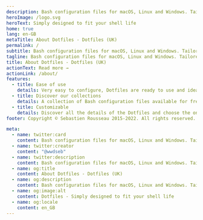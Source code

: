 ```yaml
---
description: Bash configuration files for macOS, Linux and Windows. Tailored to your needs and at your service
heroImage: /logo.svg
heroText: Simply designed to fit your shell life
home: true
lang: en-GB
metaTitle: About Dotfiles - Dotfiles (UK)
permalink: /
subtitle: Bash configuration files for macOS, Linux and Windows. Tailored to your needs and at your service
tagline: Bash configuration files for macOS, Linux and Windows. Tailored to your needs and at your service
title: About Dotfiles - Dotfiles (UK)
actionText: Read more →
actionLink: /about/
features:
  - title: Ease of use
    details: Very easy to configure, Dotfiles are ready to use and ideal for customizing your shell and applications
  - title: Discover our collections
    details: A collection of Bash configuration files available for free
  - title: Customizable
    details: Discover all the details of the Dotfiles and choose the ones you prefer according to your desires
footer: Copyright © Sebastien Rousseau 2015-2022. All rights reserved.

meta:
  - name: twitter:card
    content: Bash configuration files for macOS, Linux and Windows. Tailored to your needs and at your service
  - name: twitter:creator
    content: "@wwdseb"
  - name: twitter:description
    content: Bash configuration files for macOS, Linux and Windows. Tailored to your needs and at your service
  - name: og:title
    content: About Dotfiles - Dotfiles (UK)
  - name: og:description
    content: Bash configuration files for macOS, Linux and Windows. Tailored to your needs and at your service
  - name: og:image:alt
    content: Dotfiles - Simply designed to fit your shell life
  - name: og:locale
    content: en_GB
---
```

